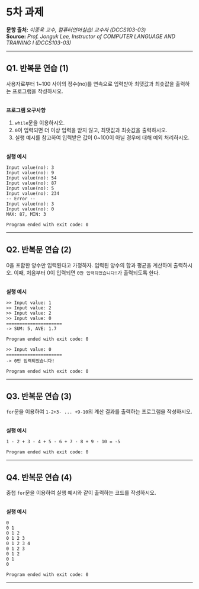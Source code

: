 # 5차 과제

**문항 출처:** *이종욱 교수, 컴퓨터언어실습Ⅰ 교수자 (DCCS103-03)* <br>
**Source:** *Prof. Jonguk&nbsp;Lee, Instructor of COMPUTER LANGUAGE AND TRAINING Ⅰ (DCCS103-03)*

---

## Q1. 반복문 연습 (1)

사용자로부터 1~100 사이의 정수(no)를 연속으로 입력받아 최댓값과 최솟값을 출력하는 프로그램을 작성하시오.


<br>**프로그램 요구사항**

1. `while`문을 이용하시오.
2. `0`이 입력되면 더 이상 입력을 받지 않고, 최댓값과 최솟값을 출력하시오.
3. 실행 예시를 참고하여 입력받은 값이 0~100이 아닐 경우에 대해 예외 처리하시오.


<br>**실행 예시**

```text
Input value(no): 3
Input value(no): 9
Input value(no): 54
Input value(no): 87
Input value(no): 5
Input value(no): 234
-- Error --
Input value(no): 3
Input value(no): 0
MAX: 87, MIN: 3

Program ended with exit code: 0
```



---

## Q2. 반복문 연습 (2)

0을 포함한 양수만 입력된다고 가정하자. 입력된 양수의 합과 평균을 계산하여 출력하시오. 이때, 처음부터 0이 입력되면 `0만 입력되었습니다!`가 출력되도록 한다.


<br>**실행 예시**

```text
>> Input value: 1
>> Input value: 2
>> Input value: 2
>> Input value: 0
=====================
-> SUM: 5, AVE: 1.7

Program ended with exit code: 0
```

```text
>> Input value: 0
=====================
-> 0만 입력되었습니다!

Program ended with exit code: 0
```



---

## Q3. 반복문 연습 (3)

`for`문을 이용하여 `1-2+3- ... +9-10`의 계산 결과를 출력하는 프로그램을 작성하시오.


<br>**실행 예시**

```text
1 - 2 + 3 - 4 + 5 - 6 + 7 - 8 + 9 - 10 = -5

Program ended with exit code: 0
```



---

## Q4. 반복문 연습 (4)

중첩 `for`문을 이용하여 실행 예시와 같이 출력하는 코드를 작성하시오.


<br>**실행 예시**

```text
0
0 1
0 1 2
0 1 2 3
0 1 2 3 4
0 1 2 3
0 1 2
0 1
0

Program ended with exit code: 0
```



---
